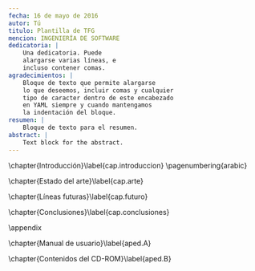```yaml
---
fecha: 16 de mayo de 2016
autor: Tú
titulo: Plantilla de TFG
mencion: INGENIERÍA DE SOFTWARE
dedicatoria: |
    Una dedicatoria. Puede
    alargarse varias líneas, e
    incluso contener comas.
agradecimientos: |
    Bloque de texto que permite alargarse
    lo que deseemos, incluir comas y cualquier
    tipo de caracter dentro de este encabezado
    en YAML siempre y cuando mantengamos
    la indentación del bloque.
resumen: |
    Bloque de texto para el resumen.
abstract: |
    Text block for the abstract.
---
```


\chapter{Introducción}\label{cap.introduccion}
\pagenumbering{arabic}
<!-- Aquí va la sección de introducción -->

\chapter{Estado del arte}\label{cap.arte}
<!-- Aquí va la sección de estado del arte -->

\chapter{Líneas futuras}\label{cap.futuro}
<!-- Aquí va la sección de líneas futuras -->

\chapter{Conclusiones}\label{cap.conclusiones}
<!-- Aquí va la sección de conclusiones -->

\appendix

\chapter{Manual de usuario}\label{aped.A}
<!-- Aquí va el apéndice de manual de usuario -->

\chapter{Contenidos del CD-ROM}\label{aped.B}
<!-- Aquí va el apéndice de contenidos del CD-ROM -->